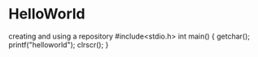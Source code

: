 # HelloWorld
creating and using a repository
#include<stdio.h>
int main()
{
     getchar();
     printf("helloworld");
     clrscr();
}

